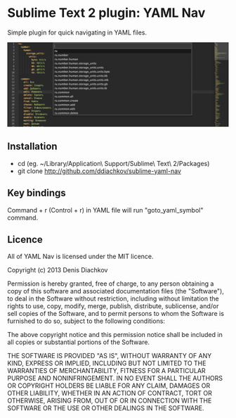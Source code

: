 # Sublime Text 2 plugin: YAML Nav

Simple plugin for quick navigating in YAML files.

![screenshot](screenshot.png)

## Installation

 * cd <YOUR PACKAGES DIRECTORY> (eg. ~/Library/Application\ Support/Sublime\ Text\ 2/Packages)
 * git clone http://github.com/ddiachkov/sublime-yaml-nav

## Key bindings

Command + r (Control + r) in YAML file will run "goto_yaml_symbol" command.

## Licence

All of YAML Nav is licensed under the MIT licence.

  Copyright (c) 2013 Denis Diachkov

  Permission is hereby granted, free of charge, to any person obtaining a copy
  of this software and associated documentation files (the "Software"), to deal
  in the Software without restriction, including without limitation the rights
  to use, copy, modify, merge, publish, distribute, sublicense, and/or sell
  copies of the Software, and to permit persons to whom the Software is
  furnished to do so, subject to the following conditions:

  The above copyright notice and this permission notice shall be included in
  all copies or substantial portions of the Software.

  THE SOFTWARE IS PROVIDED "AS IS", WITHOUT WARRANTY OF ANY KIND, EXPRESS OR
  IMPLIED, INCLUDING BUT NOT LIMITED TO THE WARRANTIES OF MERCHANTABILITY,
  FITNESS FOR A PARTICULAR PURPOSE AND NONINFRINGEMENT. IN NO EVENT SHALL THE
  AUTHORS OR COPYRIGHT HOLDERS BE LIABLE FOR ANY CLAIM, DAMAGES OR OTHER
  LIABILITY, WHETHER IN AN ACTION OF CONTRACT, TORT OR OTHERWISE, ARISING FROM,
  OUT OF OR IN CONNECTION WITH THE SOFTWARE OR THE USE OR OTHER DEALINGS IN
  THE SOFTWARE.